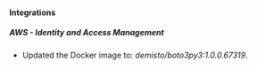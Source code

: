 #### Integrations
##### AWS - Identity and Access Management
- Updated the Docker image to: *demisto/boto3py3:1.0.0.67319*.
